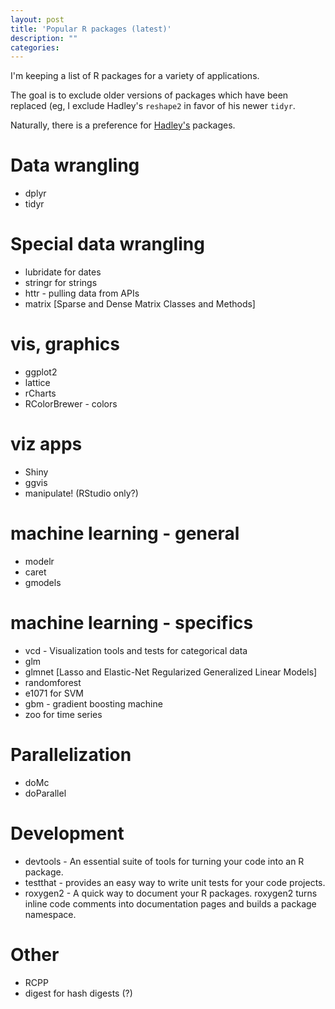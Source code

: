```yaml
---
layout: post
title: 'Popular R packages (latest)'
description: ""
categories: 
---
```


I'm keeping a list of R packages for a variety of applications. 

The goal is to exclude older versions of packages which have been replaced (eg,
I exclude Hadley's `reshape2` in favor of his newer `tidyr`.

Naturally, there is a preference for [Hadley's](http://hadley.nz) packages.


# Data wrangling
- dplyr
- tidyr

# Special data wrangling
- lubridate for dates
- stringr for strings
- httr - pulling data from APIs
- matrix [Sparse and Dense Matrix Classes and Methods]


# vis, graphics
- ggplot2
- lattice
- rCharts
- RColorBrewer - colors


# viz apps
- Shiny
- ggvis
- manipulate! (RStudio only?)


# machine learning - general
- modelr
- caret
- gmodels

# machine learning - specifics
- vcd - Visualization tools and tests for categorical data
- glm
- glmnet [Lasso and Elastic-Net Regularized Generalized Linear Models]
- randomforest
- e1071 for SVM
- gbm - gradient boosting machine
- zoo for time series

# Parallelization
- doMc
- doParallel

# Development
- devtools - An essential suite of tools for turning your code into an R package.
- testthat - provides an easy way to write unit tests for your code projects.
- roxygen2 - A quick way to document your R packages. roxygen2 turns inline code comments into documentation pages and builds a package namespace.

# Other
- RCPP
- digest for hash digests (?)
